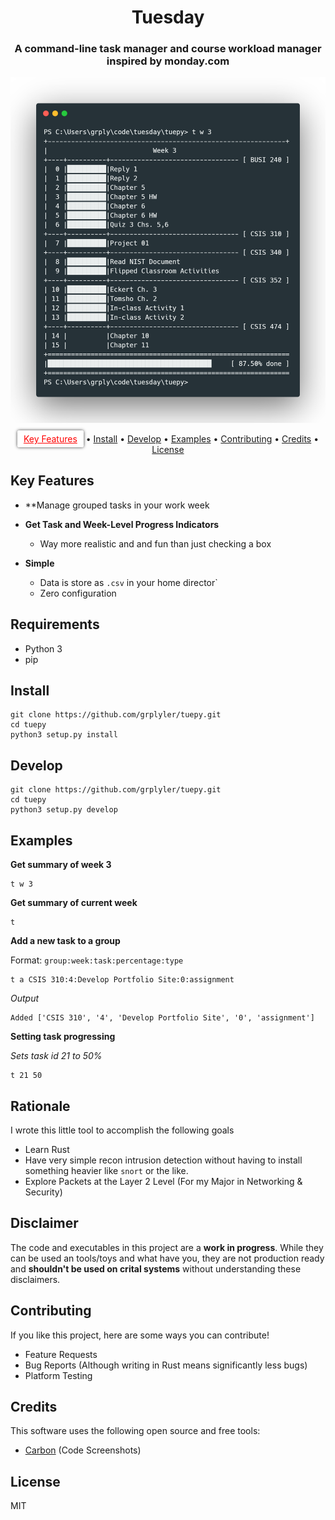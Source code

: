 
<h1 align="center">
  Tuesday
</h1>

<h3 align="center">A command-line task manager and course workload manager inspired by monday.com</h3>

![](carbon.png)

<p align="center">
  <a href="#key-features" style="color: red; padding-left: 10px; padding-right: 10px; padding-top: 5px; padding-bottom: 5px; border-radius: 3px; background-color: white; box-shadow: 0px 0px 5px 0px rgba(0,0,0,0.75);">Key Features</a> •
  <a href="#install">Install</a> •
  <a href="#develop">Develop</a> •
  <a href="#examples">Examples</a> •
  <a href="#contributing">Contributing</a> •
  <a href="#credits">Credits</a> •
  <a href="#license">License</a>
</p>


## Key Features
* **Manage grouped tasks in your work week

* **Get Task and Week-Level Progress Indicators**
    * Way more realistic and and fun than just checking a box
* **Simple**
    * Data is store as `.csv` in your home director`
    * Zero configuration

## Requirements

* Python 3
* pip

## Install

```
git clone https://github.com/grplyler/tuepy.git
cd tuepy
python3 setup.py install
```

## Develop

```
git clone https://github.com/grplyler/tuepy.git
cd tuepy
python3 setup.py develop
```

## Examples


**Get summary of week 3**
```
t w 3
```

**Get summary of current week**
```
t
```

**Add a new task to a group**

Format: `group:week:task:percentage:type`

```
t a CSIS 310:4:Develop Portfolio Site:0:assignment
```

*Output*
```
Added ['CSIS 310', '4', 'Develop Portfolio Site', '0', 'assignment']
```

**Setting task progressing**

*Sets task id 21 to 50%*

```
t 21 50
```

## Rationale

I wrote this little tool to accomplish the following goals
* Learn Rust
* Have very simple recon intrusion detection without having to install something heavier like `snort` or the like.
* Explore Packets at the Layer 2 Level (For my Major in Networking & Security)

## Disclaimer

The code and executables in this project are a **work in progress**. While they can be used an tools/toys and what have you, they are not production ready and **shouldn't be used on crital systems** without understanding these disclaimers. 


## Contributing

If you like this project, here are some ways you can contribute!

* Feature Requests
* Bug Reports (Although writing in Rust means significantly less bugs)
* Platform Testing


## Credits

This software uses the following open source and free tools:

- [Carbon](http://carbon.now.sh) (Code Screenshots)

## License

MIT



